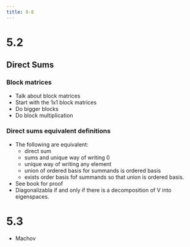 ```yaml
---
title: 8-8
---
```


# 5.2

## Direct Sums

### Block matrices

* Talk about block matrices 
* Start with the 1x1 block matrices
* Do bigger blocks
* Do block multiplication

### Direct sums equivalent definitions

* The following are equivalent:
    * direct sum
    * sums and unique way of writing 0
    * unique way of writing any element
    * union of ordered basis for summands is ordered basis
    * exists order basis fof summands so that union is ordered basis.
* See book for proof
* Diagonalizabla if and only if there is a decomposition of V into eigenspaces.

# 5.3

* Machov
